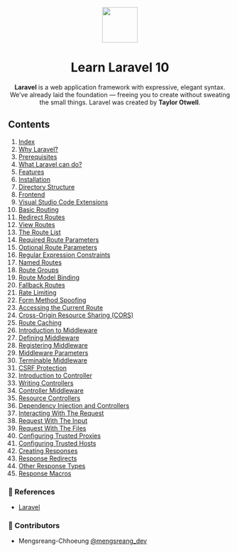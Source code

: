 <p align="center">
  <img width="80" src="https://upload.wikimedia.org/wikipedia/commons/thumb/9/9a/Laravel.svg/1969px-Laravel.svg.png">
</p>

<h1 align="center">Learn Laravel 10</h1>

<p align="center">
  <b>Laravel</b> is a web application framework with expressive, elegant syntax. We’ve already laid the foundation — freeing you to create without sweating the small things. Laravel was created by <b>Taylor Otwell</b>.
</p>

## Contents

1. [Index](./01-index.md)
2. [Why Laravel?](./02-why-laravel.md)
3. [Prerequisites](./03-prerequisites.md)
4. [What Laravel can do?](./04-what-laravel-can-do.md)
5. [Features](./05-features.md)
6. [Installation](./06-installation.md)
7. [Directory Structure](./07-directory-structure.md)
8. [Frontend](./08-frontend.md)
9. [Visual Studio Code Extensions](./09-vsc-extensions.md)
10. [Basic Routing](./10-basic-routing.md)
11. [Redirect Routes](./11-redirect-routes.md)
12. [View Routes](./12-view-routes.md)
13. [The Route List](./13-the-route-list.md)
14. [Required Route Parameters](./14-required-route-parameters.md)
15. [Optional Route Parameters](./15-optional-route-parameters.md)
16. [Regular Expression Constraints](./16-regular-expression-constraints.md)
17. [Named Routes](./17-named-routes.md)
18. [Route Groups](./18-route-groups.md)
19. [Route Model Binding](./19-route-model-binding.md)
20. [Fallback Routes](./20-fallback-routes.md)
21. [Rate Limiting](./21-rate-limiting.md)
22. [Form Method Spoofing](./22-form-method-spoofing.md)
23. [Accessing the Current Route](./23-accessing-the-current-route.md)
24. [Cross-Origin Resource Sharing (CORS)](./24-cors.md)
25. [Route Caching](./25-route-caching.md)
26. [Introduction to Middleware](./26-introduction-to-middleware.md)
27. [Defining Middleware](./27-defining-middleware.md)
28. [Registering Middleware](./28-registering-middleware.md)
29. [Middleware Parameters](./29-middleware-parameters.md)
30. [Terminable Middleware](./30-terminable-middleware.md)
31. [CSRF Protection](./31-csrf-protection.md)
32. [Introduction to Controller](./32-introduction-to-controller.md)
33. [Writing Controllers](./33-writing-controllers.md)
34. [Controller Middleware](./34-controller-middleware.md)
35. [Resource Controllers](./35-resource-controllers.md)
36. [Dependency Injection and Controllers](./36-dependency-injection-and-controllers.md)
37. [Interacting With The Request](./37-interacting-with-the-request.md)
38. [Request With The Input](./38-request-with-the-input.md)
39. [Request With The Files](./39-request-with-the-files.md)
40. [Configuring Trusted Proxies](./40-configuring-trusted-proxies.md)
41. [Configuring Trusted Hosts](./41-configuring-trusted-hosts.md)
42. [Creating Responses](./42-creating-responses.md)
43. [Response Redirects](./43-response-redirects.md)
44. [Other Response Types](./44-other-response-types.md)
45. [Response Macros](./45-response-macros.md)

### 📜 References

- [Laravel](https://laravel.com/docs/10.x)

### 🤝 Contributors

- Mengsreang-Chhoeung [@mengsreang_dev](https://twitter.com/mengsreang_dev)
